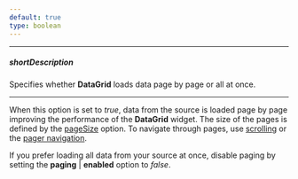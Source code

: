 ```yaml
---
default: true
type: boolean
---
```

---
##### shortDescription
Specifies whether **DataGrid** loads data page by page or all at once.

---
When this option is set to *true*, data from the source is loaded page by page improving the performance of the **DataGrid** widget. The size of the pages is defined by the [pageSize](/api-reference/10%20UI%20Widgets/dxDataGrid/1%20Configuration/paging/pageSize.md '/Documentation/ApiReference/UI_Widgets/dxDataGrid/Configuration/paging/#pageSize') option. To navigate through pages, use [scrolling](/concepts/10%20UI%20Widgets/70%20Data%20Grid/015%20Data%20Navigation/30%20Scrolling/010%20Scrolling.md '/Documentation/Guide/UI_Widgets/Data_Grid/Data_Navigation/#Scrolling') or the [pager navigation](/concepts/10%20UI%20Widgets/70%20Data%20Grid/015%20Data%20Navigation/20%20Pager%20Navigation.md '/Documentation/Guide/UI_Widgets/Data_Grid/Data_Navigation/#Pager_Navigation').

If you prefer loading all data from your source at once, disable paging by setting the **paging** | **enabled** option to *false*.